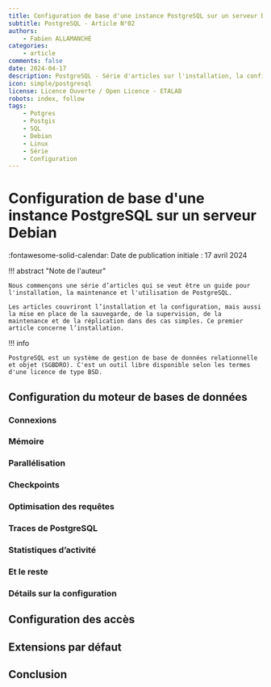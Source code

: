 ```yaml
---
title: Configuration de base d'une instance PostgreSQL sur un serveur Debian
subtitle: PostgreSQL - Article N°02
authors:
    - Fabien ALLAMANCHE
categories:
    - article
comments: false
date: 2024-04-17
description: PostgreSQL - Série d'articles sur l'installation, la configuration, la maintenance et l'utilisation de PostgreSQL
icon: simple/postgresql
license: Licence Ouverte / Open Licence - ETALAB
robots: index, follow
tags:
    - Potgres
    - Postgis
    - SQL
    - Debian
    - Linux
    - Série
    - Configuration
---
```


# Configuration de base d'une instance PostgreSQL sur un serveur Debian

:fontawesome-solid-calendar: Date de publication initiale : 17 avril 2024

!!! abstract "Note de l'auteur"

    Nous commençons une série d’articles qui se veut être un guide pour l'installation, la maintenance et l'utilisation de PostgreSQL.
    
    Les articles couvriront l’installation et la configuration, mais aussi la mise en place de la sauvegarde, de la supervision, de la maintenance et de la réplication dans des cas simples. Ce premier article concerne l’installation.

!!! info
    
    PostgreSQL est un système de gestion de base de données relationnelle et objet (SGBDRO). C'est un outil libre disponible selon les termes d'une licence de type BSD.


## Configuration du moteur de bases de données

### Connexions

### Mémoire

### Parallélisation

### Checkpoints

### Optimisation des requêtes

### Traces de PostgreSQL

### Statistiques d’activité

### Et le reste

###  Détails sur la configuration


## Configuration des accès

## Extensions par défaut

## Conclusion


